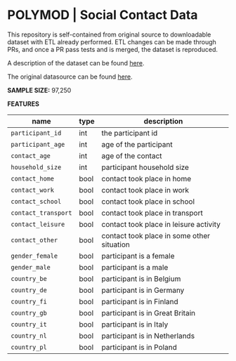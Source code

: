 # POLYMOD | Social Contact Data

This repository is self-contained from original source to downloadable dataset with ETL already performed. ETL changes can be made through PRs, and once a PR pass tests and is merged, the dataset is reproduced. 

A description of the dataset can be found [here](https://cordis.europa.eu/project/id/502084/reporting).

The original datasource can be found [here](https://zenodo.org/record/1215899). 

**SAMPLE SIZE:** 97,250

**FEATURES**

name | type | description
--- | --- | ---
`participant_id` | int | the participant id
`participant_age` | int | age of the participant
`contact_age` | int | age of the contact
`household_size` | int | participant household size
`contact_home` | bool | contact took place in home
`contact_work` | bool | contact took place in work
`contact_school` | bool | contact took place in school
`contact_transport` | bool | contact took place in transport
`contact_leisure` | bool | contact took place in leisure activity
`contact_other` | bool | contact took place in some other situation 
`gender_female` | bool | participant is a female
`gender_male` | bool | participant is a male
`country_be` | bool | participant is in Belgium
`country_de` | bool | participant is in Germany
`country_fi` | bool | participant is in Finland
`country_gb` | bool | participant is in Great Britain
`country_it` | bool | participant is in Italy
`country_nl` | bool | participant is in Netherlands
`country_pl` | bool | participant is in Poland
